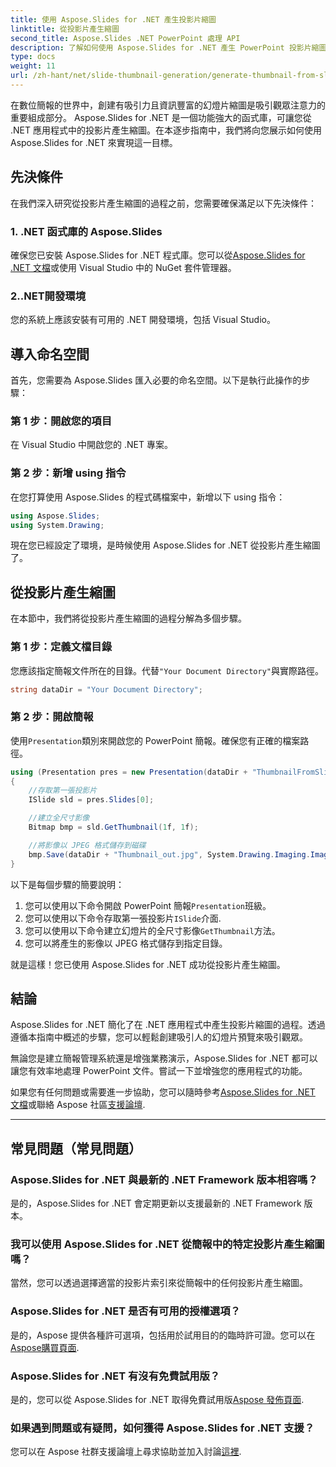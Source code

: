 ```yaml
---
title: 使用 Aspose.Slides for .NET 產生投影片縮圖
linktitle: 從投影片產生縮圖
second_title: Aspose.Slides .NET PowerPoint 處理 API
description: 了解如何使用 Aspose.Slides for .NET 產生 PowerPoint 投影片縮圖。輕鬆增強您的簡報。
type: docs
weight: 11
url: /zh-hant/net/slide-thumbnail-generation/generate-thumbnail-from-slide/
---
```


在數位簡報的世界中，創建有吸引力且資訊豐富的幻燈片縮圖是吸引觀眾注意力的重要組成部分。 Aspose.Slides for .NET 是一個功能強大的函式庫，可讓您從 .NET 應用程式中的投影片產生縮圖。在本逐步指南中，我們將向您展示如何使用 Aspose.Slides for .NET 來實現這一目標。

## 先決條件

在我們深入研究從投影片產生縮圖的過程之前，您需要確保滿足以下先決條件：

### 1. .NET 函式庫的 Aspose.Slides

確保您已安裝 Aspose.Slides for .NET 程式庫。您可以從[Aspose.Slides for .NET 文檔](https://reference.aspose.com/slides/net/)或使用 Visual Studio 中的 NuGet 套件管理器。

### 2..NET開發環境

您的系統上應該安裝有可用的 .NET 開發環境，包括 Visual Studio。

## 導入命名空間

首先，您需要為 Aspose.Slides 匯入必要的命名空間。以下是執行此操作的步驟：

### 第 1 步：開啟您的項目

在 Visual Studio 中開啟您的 .NET 專案。

### 第 2 步：新增 using 指令

在您打算使用 Aspose.Slides 的程式碼檔案中，新增以下 using 指令：

```csharp
using Aspose.Slides;
using System.Drawing;
```

現在您已經設定了環境，是時候使用 Aspose.Slides for .NET 從投影片產生縮圖了。

## 從投影片產生縮圖

在本節中，我們將從投影片產生縮圖的過程分解為多個步驟。

### 第 1 步：定義文檔目錄

您應該指定簡報文件所在的目錄。代替`"Your Document Directory"`與實際路徑。

```csharp
string dataDir = "Your Document Directory";
```

### 第 2 步：開啟簡報

使用`Presentation`類別來開啟您的 PowerPoint 簡報。確保您有正確的檔案路徑。

```csharp
using (Presentation pres = new Presentation(dataDir + "ThumbnailFromSlide.pptx"))
{
    //存取第一張投影片
    ISlide sld = pres.Slides[0];

    //建立全尺寸影像
    Bitmap bmp = sld.GetThumbnail(1f, 1f);

    //將影像以 JPEG 格式儲存到磁碟
    bmp.Save(dataDir + "Thumbnail_out.jpg", System.Drawing.Imaging.ImageFormat.Jpeg);
}
```

以下是每個步驟的簡要說明：

1. 您可以使用以下命令開啟 PowerPoint 簡報`Presentation`班級。
2. 您可以使用以下命令存取第一張投影片`ISlide`介面.
3. 您可以使用以下命令建立幻燈片的全尺寸影像`GetThumbnail`方法。
4. 您可以將產生的影像以 JPEG 格式儲存到指定目錄。

就是這樣！您已使用 Aspose.Slides for .NET 成功從投影片產生縮圖。

## 結論

Aspose.Slides for .NET 簡化了在 .NET 應用程式中產生投影片縮圖的過程。透過遵循本指南中概述的步驟，您可以輕鬆創建吸引人的幻燈片預覽來吸引觀眾。

無論您是建立簡報管理系統還是增強業務演示，Aspose.Slides for .NET 都可以讓您有效率地處理 PowerPoint 文件。嘗試一下並增強您的應用程式的功能。

如果您有任何問題或需要進一步協助，您可以隨時參考[Aspose.Slides for .NET 文檔](https://reference.aspose.com/slides/net/)或聯絡 Aspose 社區[支援論壇](https://forum.aspose.com/).

---

## 常見問題（常見問題）

### Aspose.Slides for .NET 與最新的 .NET Framework 版本相容嗎？
是的，Aspose.Slides for .NET 會定期更新以支援最新的 .NET Framework 版本。

### 我可以使用 Aspose.Slides for .NET 從簡報中的特定投影片產生縮圖嗎？
當然，您可以透過選擇適當的投影片索引來從簡報中的任何投影片產生縮圖。

### Aspose.Slides for .NET 是否有可用的授權選項？
是的，Aspose 提供各種許可選項，包括用於試用目的的臨時許可證。您可以在[Aspose購買頁面](https://purchase.aspose.com/buy).

### Aspose.Slides for .NET 有沒有免費試用版？
是的，您可以從 Aspose.Slides for .NET 取得免費試用版[Aspose 發佈頁面](https://releases.aspose.com/).

### 如果遇到問題或有疑問，如何獲得 Aspose.Slides for .NET 支援？
您可以在 Aspose 社群支援論壇上尋求協助並加入討論[這裡](https://forum.aspose.com/).
